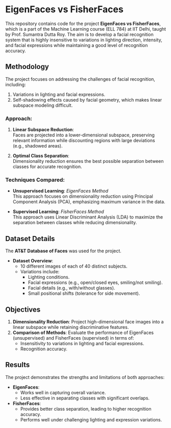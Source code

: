 # EigenFaces vs FisherFaces

This repository contains code for the project **EigenFaces vs FisherFaces**, which is a part of the Machine Learning course (ELL 784) at IIT Delhi, taught by Prof. Sumantra Dutta Roy. The aim is to develop a facial recognition system that is highly insensitive to variations in lighting direction, intensity, and facial expressions while maintaining a good level of recognition accuracy.

## Methodology

The project focuses on addressing the challenges of facial recognition, including:

1. Variations in lighting and facial expressions.
2. Self-shadowing effects caused by facial geometry, which makes linear subspace modeling difficult.

### Approach:

1. **Linear Subspace Reduction**:  
   Faces are projected into a lower-dimensional subspace, preserving relevant information while discounting regions with large deviations (e.g., shadowed areas).
   
2. **Optimal Class Separation**:  
   Dimensionality reduction ensures the best possible separation between classes for accurate recognition.

### Techniques Compared:

- **Unsupervised Learning**: *EigenFaces Method*  
  This approach focuses on dimensionality reduction using Principal Component Analysis (PCA), emphasizing maximum variance in the data.

- **Supervised Learning**: *FisherFaces Method*  
  This approach uses Linear Discriminant Analysis (LDA) to maximize the separation between classes while reducing dimensionality.

## Dataset Details

The **AT&T Database of Faces** was used for the project.  

- **Dataset Overview**:
  - 10 different images of each of 40 distinct subjects.
  - Variations include:
    - Lighting conditions.
    - Facial expressions (e.g., open/closed eyes, smiling/not smiling).
    - Facial details (e.g., with/without glasses).
    - Small positional shifts (tolerance for side movement).



## Objectives

1. **Dimensionality Reduction**: 
   Project high-dimensional face images into a linear subspace while retaining discriminative features.
2. **Comparison of Methods**: 
   Evaluate the performance of EigenFaces (unsupervised) and FisherFaces (supervised) in terms of:
   - Insensitivity to variations in lighting and facial expressions.
   - Recognition accuracy.

## Results

The project demonstrates the strengths and limitations of both approaches:
- **EigenFaces**:
  - Works well in capturing overall variance.
  - Less effective in separating classes with significant overlaps.
- **FisherFaces**:
  - Provides better class separation, leading to higher recognition accuracy.
  - Performs well under challenging lighting and expression variations.


